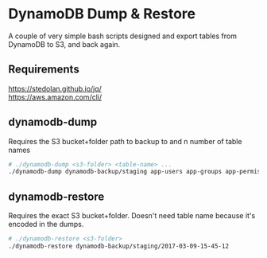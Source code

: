 # DynamoDB Dump & Restore
A couple of very simple bash scripts designed and export tables from DynamoDB to S3, and back again.

## Requirements
https://stedolan.github.io/jq/  
https://aws.amazon.com/cli/

## dynamodb-dump
Requires the S3 bucket+folder path to backup to and n number of table names

``` bash
# ./dynamodb-dump <s3-folder> <table-name> ...
./dynamodb-dump dynamodb-backup/staging app-users app-groups app-permissions
```

## dynamodb-restore
Requires the exact S3 bucket+folder. Doesn't need table name because it's encoded in the dumps.

``` bash
# ./dynamodb-restore <s3-folder>
./dynamodb-restore dynamodb-backup/staging/2017-03-09-15-45-12
```
